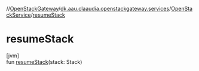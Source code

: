 //[OpenStackGateway](../../../index.md)/[dk.aau.claaudia.openstackgateway.services](../index.md)/[OpenStackService](index.md)/[resumeStack](resume-stack.md)

# resumeStack

[jvm]\
fun [resumeStack](resume-stack.md)(stack: Stack)
